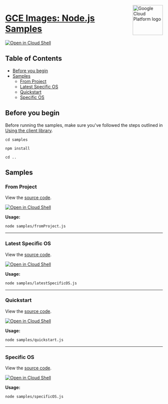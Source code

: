 [//]: # "This README.md file is auto-generated, all changes to this file will be lost."
[//]: # "To regenerate it, use `python -m synthtool`."
<img src="https://avatars2.githubusercontent.com/u/2810941?v=3&s=96" alt="Google Cloud Platform logo" title="Google Cloud Platform" align="right" height="96" width="96"/>

# [GCE Images: Node.js Samples](https://github.com/googleapis/gce-images)

[![Open in Cloud Shell][shell_img]][shell_link]



## Table of Contents

* [Before you begin](#before-you-begin)
* [Samples](#samples)
  * [From Project](#from-project)
  * [Latest Specific OS](#latest-specific-os)
  * [Quickstart](#quickstart)
  * [Specific OS](#specific-os)

## Before you begin

Before running the samples, make sure you've followed the steps outlined in
[Using the client library](https://github.com/googleapis/gce-images#using-the-client-library).

`cd samples`

`npm install`

`cd ..`

## Samples



### From Project

View the [source code](https://github.com/googleapis/gce-images/blob/main/samples/fromProject.js).

[![Open in Cloud Shell][shell_img]](https://console.cloud.google.com/cloudshell/open?git_repo=https://github.com/googleapis/gce-images&page=editor&open_in_editor=samples/fromProject.js,samples/README.md)

__Usage:__


`node samples/fromProject.js`


-----




### Latest Specific OS

View the [source code](https://github.com/googleapis/gce-images/blob/main/samples/latestSpecificOS.js).

[![Open in Cloud Shell][shell_img]](https://console.cloud.google.com/cloudshell/open?git_repo=https://github.com/googleapis/gce-images&page=editor&open_in_editor=samples/latestSpecificOS.js,samples/README.md)

__Usage:__


`node samples/latestSpecificOS.js`


-----




### Quickstart

View the [source code](https://github.com/googleapis/gce-images/blob/main/samples/quickstart.js).

[![Open in Cloud Shell][shell_img]](https://console.cloud.google.com/cloudshell/open?git_repo=https://github.com/googleapis/gce-images&page=editor&open_in_editor=samples/quickstart.js,samples/README.md)

__Usage:__


`node samples/quickstart.js`


-----




### Specific OS

View the [source code](https://github.com/googleapis/gce-images/blob/main/samples/specificOS.js).

[![Open in Cloud Shell][shell_img]](https://console.cloud.google.com/cloudshell/open?git_repo=https://github.com/googleapis/gce-images&page=editor&open_in_editor=samples/specificOS.js,samples/README.md)

__Usage:__


`node samples/specificOS.js`






[shell_img]: https://gstatic.com/cloudssh/images/open-btn.png
[shell_link]: https://console.cloud.google.com/cloudshell/open?git_repo=https://github.com/googleapis/gce-images&page=editor&open_in_editor=samples/README.md
[product-docs]: https://cloud.google.com/compute/docs/images
